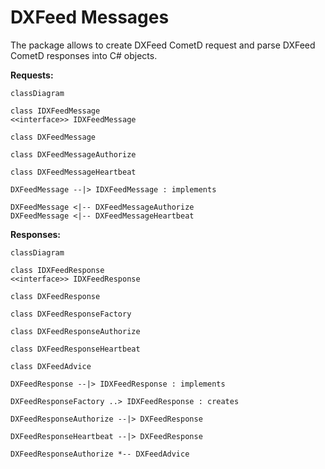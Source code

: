 # DXFeed Messages

The package allows to create DXFeed CometD request and parse DXFeed CometD responses into C# objects. 

**Requests:**

```mermaid
classDiagram

class IDXFeedMessage
<<interface>> IDXFeedMessage

class DXFeedMessage

class DXFeedMessageAuthorize

class DXFeedMessageHeartbeat

DXFeedMessage --|> IDXFeedMessage : implements

DXFeedMessage <|-- DXFeedMessageAuthorize
DXFeedMessage <|-- DXFeedMessageHeartbeat
```

**Responses:**

```mermaid
classDiagram

class IDXFeedResponse
<<interface>> IDXFeedResponse

class DXFeedResponse

class DXFeedResponseFactory

class DXFeedResponseAuthorize

class DXFeedResponseHeartbeat

class DXFeedAdvice

DXFeedResponse --|> IDXFeedResponse : implements

DXFeedResponseFactory ..> IDXFeedResponse : creates

DXFeedResponseAuthorize --|> DXFeedResponse

DXFeedResponseHeartbeat --|> DXFeedResponse

DXFeedResponseAuthorize *-- DXFeedAdvice


```
